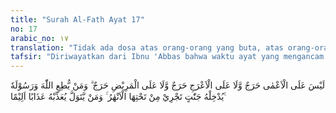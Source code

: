 ```yaml
---
title: "Surah Al-Fath Ayat 17"
no: 17
arabic_no: ١٧
translation: "Tidak ada dosa atas orang-orang yang buta, atas orang-orang yang pincang, dan atas orang-orang yang sakit (apabila tidak ikut berperang). Barangsiapa taat kepada Allah dan Rasul-Nya, Dia akan memasukkannya ke dalam surga yang mengalir di bawahnya sungai-sungai; tetapi barangsiapa berpaling, Dia akan mengazabnya dengan azab yang pedih. "
tafsir: "Diriwayatkan dari Ibnu 'Abbas bahwa waktu ayat yang mengancam orang-orang yang tidak mau ikut berjihad bersama Rasulullah turun, maka orang-orang yang lumpuh berkata, \"Bagaimana dengan kami ya Rasulullah?\" Sebagai jawabannya turunlah ayat ini.\n\nDalam ayat ini, Allah menerangkan bahwa alasan-alasan yang dibolehkan bagi seseorang untuk tidak ikut berperang adalah karena buta, pincang, cacat jasmani, atau sakit. Muqatil berkata, \"Nabi saw membenarkan alasan orang-orang yang sakit untuk tidak ikut bersama Rasulullah ke Hudaibiyyah dengan alasan ayat ini.\"\n\nKemudian Allah memberikan dorongan dan semangat kepada orang-orang beriman bahwa barang siapa yang menaati Allah dan Rasul-Nya, serta memenuhi panggilan jihad di jalan-Nya, akan diberi balasan berupa surga yang penuh kenikmatan. Sebaliknya orang-orang yang mengingkari Allah dan Rasul-Nya serta tidak mau ikut berjihad bersama kaum Muslimin yang lain, Allah akan mengazabnya dengan azab yang pedih."
---
```

لَيْسَ عَلَى الْاَعْمٰى حَرَجٌ وَّلَا عَلَى الْاَعْرَجِ حَرَجٌ وَّلَا عَلَى الْمَرِيْضِ حَرَجٌ ۗ وَمَنْ يُّطِعِ اللّٰهَ وَرَسُوْلَهٗ يُدْخِلْهُ جَنّٰتٍ تَجْرِيْ مِنْ تَحْتِهَا الْاَنْهٰرُ ۚ وَمَنْ يَّتَوَلَّ يُعَذِّبْهُ عَذَابًا اَلِيْمًا ࣖ 